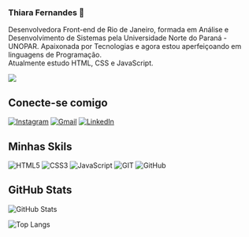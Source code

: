 ### Thiara Fernandes 👋

Desenvolvedora Front-end de Rio de Janeiro, formada em Análise e Desenvolvimento de Sistemas pela Universidade Norte do Paraná - UNOPAR.
Apaixonada por Tecnologias e agora estou aperfeiçoando em linguagens de
Programação.  
Atualmente estudo HTML, CSS e JavaScript.

<img src="200w.gif">


## Conecte-se comigo

  [![Instagram](https://img.shields.io/badge/Instagram-000?style=for-the-badge&logo=instagram&logoColor=FF69B4)](https://www.instagram.com/thiararfernandes/)
 [![Gmail](https://img.shields.io/badge/Gmail-000?style=for-the-badge&logo=Gmail&logoColor=FF69B4)](hhttps://mail.google.com/mail/u/0/#inbox/140d656b8e54d660)
  [![LinkedIn](https://img.shields.io/badge/LinkedIn-000?style=for-the-badge&logo=linkedin&logoColor=FF69B4)](https://www.linkedin.com/in/thiarafernandes/)

## Minhas Skils 
![HTML5](https://img.shields.io/badge/HTML5-000?style=for-the-badge&logo=html5&logoColor=FF69B4)
![CSS3](https://img.shields.io/badge/CSS3-000?style=for-the-badge&logo=css3&logoColor=FF69B4)
![JavaScript](https://img.shields.io/badge/JavaScript-000?style=for-the-badge&logo=javascript&logoColor=FF69B4)
![GIT](https://img.shields.io/badge/Git-000?style=for-the-badge&logo=git&logoColor=FF69B4)
![GitHub](https://img.shields.io/badge/GitHub-000?style=for-the-badge&logo=github&logoColor=FF69B4)

## GitHub Stats
![GitHub Stats](https://github-readme-stats.vercel.app/api?username=ThiaraFernandes&theme=transparent&bg_color=000&border_color=FF69B4&show_icons=true&icon_color=FFF&title_color=FF69B4&text_color=FFF&hide_title=true&hide=stars)

![Top Langs](https://github-readme-stats-git-masterrstaa-rickstaa.vercel.app/api/top-langs/?username=ThiaraFernandes&bg_color=000&border_color=FF69B4&title_color=FFF&text_color=FFF)


